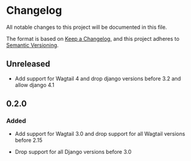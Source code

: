# Changelog

All notable changes to this project will be documented in this file.

The format is based on [Keep a Changelog](https://keepachangelog.com/en/1.0.0/),
and this project adheres to [Semantic Versioning](https://semver.org/spec/v2.0.0.html).

## Unreleased

- Add support for Wagtail 4 and drop django versions before 3.2 and allow django 4.1

## 0.2.0

### Added

 - Add support for Wagtail 3.0 and drop support for all Wagtail versions
   before 2.15
   
 - Drop support for all Django versions before 3.0
